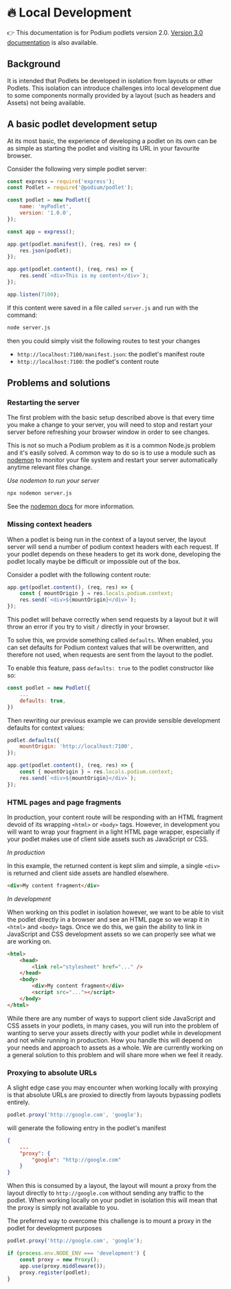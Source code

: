# 🔥 Local Development

👉 This documentation is for Podium podlets version 2.0. [Version 3.0 documentation](/Podium/docs/podlets/local_development.html) is also available.

## Background

It is intended that Podlets be developed in isolation from layouts or other Podlets. This isolation can introduce challenges into local development due to some components normally provided by a layout (such as headers and Assets) not being available.

## A basic podlet development setup

At its most basic, the experience of developing a podlet on its own can be as simple as starting the podlet and visiting its URL in your favourite browser.

Consider the following very simple podlet server:

```js
const express = require('express');
const Podlet = require('@podium/podlet');

const podlet = new Podlet({
    name: 'myPodlet',
    version: '1.0.0',
});

const app = express();

app.get(podlet.manifest(), (req, res) => {
    res.json(podlet);
});

app.get(podlet.content(), (req, res) => {
    res.send(`<div>This is my content</div>`);
});

app.listen(7100);
```

If this content were saved in a file called `server.js` and run with the command:

```bash
node server.js
```

then you could simply visit the following routes to test your changes

-   `http://localhost:7100/manifest.json`: the podlet's manifest route
-   `http://localhost:7100`: the podlet's content route

## Problems and solutions

### Restarting the server

The first problem with the basic setup described above is that every time you make a change to your server, you will need to stop and restart your server before refreshing your browser window in order to see changes.

This is not so much a Podium problem as it is a common Node.js problem and it's easily solved. A common way to do so is to use a module such as [nodemon](http://nodemon.io) to monitor your file system and restart your server automatically anytime relevant files change.

_Use nodemon to run your server_

```bash
npx nodemon server.js
```

See the [nodemon docs](https://github.com/remy/nodemon#nodemon) for more information.

### Missing context headers

When a podlet is being run in the context of a layout server, the layout server will send a number of podium context headers with each request. If your podlet depends on these headers to get its work done, developing the podlet locally maybe be difficult or impossible out of the box.

Consider a podlet with the following content route:

```js
app.get(podlet.content(), (req, res) => {
    const { mountOrigin } = res.locals.podium.context;
    res.send(`<div>${mountOrigin}</div>`);
});
```

This podlet will behave correctly when send requests by a layout but it will throw an error if you try to visit `/` directly in your browser.

To solve this, we provide something called `defaults`. When enabled, you can set defaults for Podium context values that will be overwritten, and therefore not used, when requests are sent from the layout to the podlet.

To enable this feature, pass `defaults: true` to the podlet constructor like so:

```js
const podlet = new Podlet({
    ...
    defaults: true,
})
```

Then rewriting our previous example we can provide sensible development defaults for context values:

```js
podlet.defaults({
    mountOrigin: 'http://localhost:7100',
});

app.get(podlet.content(), (req, res) => {
    const { mountOrigin } = res.locals.podium.context;
    res.send(`<div>${mountOrigin}</div>`);
});
```

### HTML pages and page fragments

In production, your content route will be responding with an HTML fragment devoid of its wrapping `<html>` or `<body>` tags. However, in development you will want to wrap your fragment in a light HTML page wrapper, especially if your podlet makes use of client side assets such as JavaScript or CSS.

_In production_

In this example, the returned content is kept slim and simple, a single `<div>` is returned and client side assets are handled elsewhere.

```html
<div>My content fragment</div>
```

_In development_

When working on this podlet in isolation however, we want to be able to visit the podlet directly in a browser and see an HTML page so we wrap it in `<html>` and `<body>` tags. Once we do this, we gain the ability to link in JavaScript and CSS development assets so we can properly see what we are working on.

```html
<html>
    <head>
        <link rel="stylesheet" href="..." />
    </head>
    <body>
        <div>My content fragment</div>
        <script src="..."></script>
    </body>
</html>
```

While there are any number of ways to support client side JavaScript and CSS assets in your podlets, in many cases, you will run into the problem of wanting to serve your assets directly with your podlet while in development and not while running in production. How you handle this will depend on your needs and approach to assets as a whole. We are currently working on a general solution to this problem and will share more when we feel it ready.

### Proxying to absolute URLs

A slight edge case you may encounter when working locally with proxying is that absolute URLs are proxied to directly from layouts bypassing podlets entirely.

```js
podlet.proxy('http://google.com', 'google');
```

will generate the following entry in the podlet's manifest

```json
{
    ...
    "proxy": {
        "google": "http://google.com"
    }
}
```

When this is consumed by a layout, the layout will mount a proxy from the layout directly to `http://google.com` without sending any traffic to the podlet. When working locally on your podlet in isolation this will mean that the proxy is simply not available to you.

The preferred way to overcome this challenge is to mount a proxy in the podlet for development purposes

```js
podlet.proxy('http://google.com', 'google');

if (process.env.NODE_ENV === 'development') {
    const proxy = new Proxy();
    app.use(proxy.middleware());
    proxy.register(podlet);
}
```
